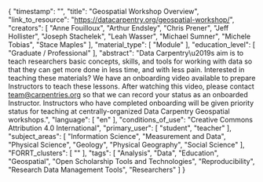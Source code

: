 {
    "timestamp": "",
    "title": "Geospatial Workshop Overview",
    "link_to_resource": "https://datacarpentry.org/geospatial-workshop/",
    "creators": [
        "Anne Fouilloux",
        "Arthur Endsley",
        "Chris Prener",
        "Jeff Hollister",
        "Joseph Stachelek",
        "Leah Wasser",
        "Michael Sumner",
        "Michele Tobias",
        "Stace Maples"
    ],
    "material_type": [
        "Module"
    ],
    "education_level": [
        "Graduate / Professional"
    ],
    "abstract": "Data Carpentry\u2019s aim is to teach researchers basic concepts, skills, and tools for working with data so that they can get more done in less time, and with less pain. Interested in teaching these materials? We have an onboarding video available to prepare Instructors to teach these lessons. After watching this video, please contact team@carpentries.org so that we can record your status as an onboarded Instructor. Instructors who have completed onboarding will be given priority status for teaching at centrally-organized Data Carpentry Geospatial workshops.",
    "language": [
        "en"
    ],
    "conditions_of_use": "Creative Commons Attribution 4.0 International",
    "primary_user": [
        "student",
        "teacher"
    ],
    "subject_areas": [
        "Information Science",
        "Measurement and Data",
        "Physical Science",
        "Geology",
        "Physical Geography",
        "Social Science"
    ],
    "FORRT_clusters": [
        ""
    ],
    "tags": [
        "Analysis",
        "Data",
        "Education",
        "Geospatial",
        "Open Scholarship Tools and Technologies",
        "Reproducibility",
        "Research Data Management Tools",
        "Researchers"
    ]
}